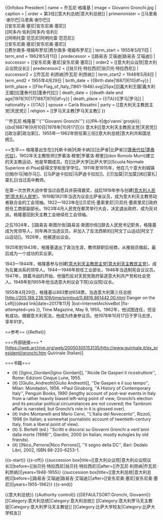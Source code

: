 {{Infobox President 
| name         = 乔瓦尼·格隆基
| image        = Giovanni Gronchi.jpg
| caption      = 
| order        = 第3任[[意大利总统|意大利总统]]
| primeminister = [[马里奥·谢尔巴|马里奥·谢尔巴]] <br> [[安东尼奥·塞尼|安东尼奥·塞尼]] <br> [[阿多内·佐利|阿多内·佐利]] <br> [[阿明托雷·范范尼|阿明托雷·范范尼]] <br> [[安东尼奥·塞尼|安东尼奥·塞尼]] <br> [[费尔南多·塔姆布罗尼|费尔南多·塔姆布罗尼]]
| term_start   = 1955年5月11日
| term_end     = 1962年5月11日
| predecessor  = [[路易吉·艾瑙迪|路易吉·艾瑙迪]]
| successor    = [[安东尼奥·塞尼|安东尼奥·塞尼]]
| order2       = [[意大利众议院|意大利众议院议长]]
| predecessor2 = [[翁贝托·特拉西尼|翁贝托·特拉西尼]]
| successor2   = [[乔瓦尼·利昂纳|乔瓦尼·利昂纳]]
| term_start2  = 1948年5月8日
| term_end2    = 1955年4月29日
| birth_date   = {{Birth date|1887|9|10|df=y}}
| birth_place  = [[File:Flag_of_Italy_(1861-1946).svg|25px]][[義大利王國|義大利王國]][[蓬泰代拉|蓬泰代拉]]
| death_date   = {{death date and age|1978|10|17|1887|9|10|df=y}}
| death_place  = {{ITA}}[[罗马|罗马]]
| nationality  = {{ITA}}
| spouse       = Carla Bissatini
| party        = [[意大利天主教民主党|天民党]]
| religion     = [[罗马天主教|罗马天主教]]
}}

'''乔瓦尼·格隆基'''('''Giovanni Gronchi''') ({{IPA-it|ʤoˈvanni ˈɡroŋki}}; {{bd|1887年|9月10日|1978年|10月17日}}) 意大利[[意大利天主教民主党|天民党]][[政治家|政治家]]，1955年—1962年担任第三任[[意大利总统|意大利共和国总统]]。

==生平==
格隆基出生在[[托斯卡纳|托斯卡纳]][[比萨省|比萨省]][[蓬泰代拉|蓬泰代拉]](Pontedera)，1902年天主教牧师[[罗慕洛·穆里|罗慕洛·穆里]](don Romolo Murri)建立的天主教运动，他是早期成员。在[[比萨大学|比萨大学]](Scuola Normale Superiore di Pisa)获得文学和哲学学位。1911年至1915年，他在几个意大利城镇([[帕尔马|帕尔马]]、[[马萨迪卡拉拉|马萨迪卡拉拉]]、[[贝加莫|贝加莫]]和[[蒙扎|蒙扎]])当过高中教师。

在第一次世界大战中曾当过自愿兵并获得嘉奖，战后1919年参与创建[[意大利人民党|意大利人民党]](PPI)，1919和1921年当选为议会比萨省议员，成为意大利天主教劳动者联合会的工会领袖。1922—1923年在[[贝尼托·墨索里尼|贝尼托·墨索里尼]]政府担任工商部副部长。1923年4月人民党在都灵举行大会，决定退出政府，成为反对派。格隆基回到天主教工会继续任工会领袖。

之后1924年，[[路易吉·斯图尔佐|路易吉·斯图尔佐]]辞去人民党书记职务，格隆基成为党领导人，同年再次当选议员，并加入了反法西斯的[[阿文丁山运动|阿文丁山运动]]。1926年，他被逐出议会。

1925年到1943年，格隆基退出了政治生涯，教师辞职后经商，从推销员做起，最后成为一个成功的实业家。

1943—1944年，格隆基参与创建[[意大利天主教民主党|意大利天主教民主党]](DC)，成为左翼派系的领导人。1944—1946年担任工业部长，1946年当选制宪会议议员。1947年，随着冷战的开始，他强烈反对天民党政府驱逐意大利共产党和社会党人。1948年到1955年他当选意大利议会下院(众议院)议长。

1955年4月29日，格隆基以883票对658票，当选意大利第三任总统<ref name=tim090555>[http://205.188.238.109/time/printout/0,8816,861442,00.html Danger on the Left]{{dead link|date=2017年11月 |bot=InternetArchiveBot |fix-attempted=yes }}, Time Magazine, May 9, 1955</ref>。1962年，他试图连任，但没有成功。根据意大利宪法，他成为终身参议员。他1978年10月17日于罗马去世，享年91岁。

==参考==
{{Reflist}}

===外部链接===
*[https://web.archive.org/web/20050305153135/http://www.quirinale.it/ex_presidenti/gronchi.htm Quirinale (Italian)]

===书籍===
* (it) [[Igino_Giordani|Igino Giordani]], ''Alcide De Gasperi il ricostruttore'', Rome: Edizioni Cinque Lune, 1955.
* (it) [[Giulio_Andreotti|Giulio Andreotti]], ''De Gasperi e il suo tempo'', Milan: Mondadori, 1956.
*Paul Ginsborg, ''A History of Contemporary Italy'', Penguin Books, 1990 (lengthy account of post-war events in Italy from a rather heavily biased left-wing point of view; Gronchi’s election and its peculiar political circumstances are not covered; the Tambroni affair is narrated, but Gronchi’s role in it is glossed over).
* (it) Indro Montanelli and Mario Cervi, ''L'Italia del Novecento'', Rizzoli, 1998 (in Italian; a somewhat journalistic account of  twentieth-century Italy, from a liberal point of view).
* (it) S. Bertelli (ed.) ''Scritti e discorsi su Giovanni Gronchi a vent'anni dalla morte (1998)'', Giardini, 2000 (in Italian; mostly eulogies by old friends).
* (it) [[Nico_Perrone|Nico Perrone]], ''Il segno della DC'', Bari: Dedalo Libri, 2002, ISBN 88-220-6253-1.

{{s-start}}
{{s-off}}
{{succession box|title=[[意大利众议院|意大利众议院议长]]|before=[[翁贝托·特拉西尼|翁贝托·特拉西尼]]|after=[[乔瓦尼·利昂纳|乔瓦尼·利昂纳]]|years=1948-1955}}
{{succession box|title=[[意大利总统|意大利总统]]|before=[[路易吉·艾瑙迪|路易吉·艾瑙迪]]|after=[[安东尼奥·塞尼|安东尼奥·塞尼]]|years=1955–1962}}
{{s-end}}

{{意大利总统}}
{{Authority control}}
{{DEFAULTSORT:Gronchi, Giovanni}}
[[Category:意大利总统|Category:意大利总统]]
[[Category:意大利罗马天主教徒|Category:意大利罗马天主教徒]]
[[Category:比萨大学校友|Category:比萨大学校友]]